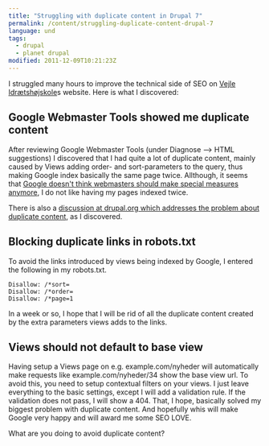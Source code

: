 ```yaml
---
title: "Struggling with duplicate content in Drupal 7"
permalink: /content/struggling-duplicate-content-drupal-7
language: und
tags:
  - drupal
  - planet drupal
modified: 2011-12-09T10:21:23Z
---
```


I struggled many hours to improve the technical side of SEO on [Vejle Idrætshøjskole](http://vih.dk)s website. Here is what I discovered:

Google Webmaster Tools showed me duplicate content
--------------------------------------------------

After reviewing Google Webmaster Tools (under Diagnose --> HTML suggestions) I discovered that I had quite a lot of duplicate content, mainly caused by Views adding order- and sort-parameters to the query, thus making Google index basically the same page twice. Allthough, it seems that [Google doesn't think webmasters should make special measures anymore](http://support.google.com/webmasters/bin/answer.py?hl=en&answer=66359), I do not like having my pages indexed twice.

There is also a [discussion at drupal.org which addresses the problem about duplicate content](http://drupal.org/node/345620), as I discovered.

Blocking duplicate links in robots.txt
--------------------------------------

To avoid the links introduced by views being indexed by Google, I entered the following in my robots.txt.

```
Disallow: /*sort=
Disallow: /*order=
Disallow: /*page=1
```
In a week or so, I hope that I will be rid of all the duplicate content created by the extra parameters views adds to the links.

Views should not default to base view
-------------------------------------

Having setup a Views page on e.g. example.com/nyheder will automatically make requests like example.com/nyheder/34 show the base view url. To avoid this, you need to setup contextual filters on your views. I just leave everything to the basic settings, except I will add a validation rule. If the validation does not pass, I will show a 404. That, I hope, basically solved my biggest problem with duplicate content. And hopefully whis will make Google very happy and will award me some SEO LOVE.

What are you doing to avoid duplicate content?
